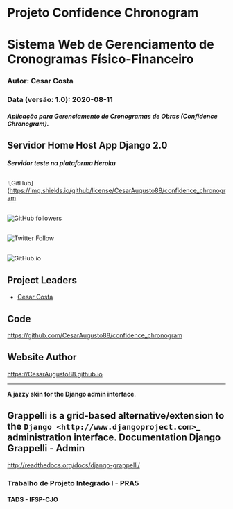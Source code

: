 Projeto Confidence Chronogram
=============================
Sistema Web de Gerenciamento de Cronogramas Físico-Financeiro
=============================================================
### Autor: Cesar Costa
### Data (versão: 1.0): 2020-08-11
##### Aplicação para Gerenciamento de Cronogramas de Obras (Confidence Chronogram).
## Servidor Home Host App Django 2.0
##### Servidor teste na plataforma Heroku
##

![GitHub](https://img.shields.io/github/license/CesarAugusto88/confidence_chronogram

##

![GitHub followers](https://img.shields.io/github/followers/CesarAugusto88?%20Follow&style=social)

##

![Twitter Follow](https://img.shields.io/twitter/follow/cesaraugustodem?style=social)

##

![GitHub.io](https://img.shields.io/badge/Github.io-CesarAugusto88.github.io-red)

## Project Leaders

 - [Cesar Costa](https://github.com/cesaraugusto88)

##

Code
-------------------------------------------------------------

https://github.com/CesarAugusto88/confidence_chronogram

Website Author
-------------------------------------------------------------

https://CesarAugusto88.github.io

------------------------------------------------
**A jazzy skin for the Django admin interface**.

Grappelli is a grid-based alternative/extension to the `Django <http://www.djangoproject.com>`_ administration interface.
Documentation Django Grappelli - Admin
----------------------------------------------------------------

http://readthedocs.org/docs/django-grappelli/


### Trabalho de Projeto Integrado I - PRA5
#### TADS - IFSP-CJO

